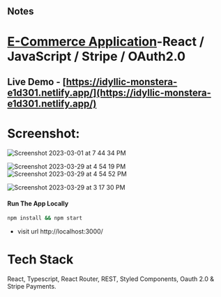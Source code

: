 ## Notes

# [E-Commerce Application](https://idyllic-monstera-e1d301.netlify.app/)-React / JavaScript / Stripe / OAuth2.0

## Live Demo - [https://idyllic-monstera-e1d301.netlify.app/](https://idyllic-monstera-e1d301.netlify.app/)

# Screenshot:

![Screenshot 2023-03-01 at 7 44 34 PM](https://user-images.githubusercontent.com/2153396/227244001-abd106d4-ef01-4136-8f1b-ffe6c5424d00.png)

![Screenshot 2023-03-29 at 4 54 19 PM](https://user-images.githubusercontent.com/2153396/228579573-c203051a-fc29-4489-b157-2de0981a9a4d.png)
![Screenshot 2023-03-29 at 4 54 52 PM](https://user-images.githubusercontent.com/2153396/228579984-82d8a32b-f15a-466b-91a3-adeae0fba8f8.png)

![Screenshot 2023-03-29 at 3 17 30 PM](https://user-images.githubusercontent.com/2153396/228550723-d5fdccdc-2198-4f4a-86e5-a4f9f8e46d4e.png)




#### Run The App Locally

```sh
npm install && npm start
```

- visit url http://localhost:3000/



# Tech Stack
React, Typescript, React Router, REST, Styled Components,  Oauth 2.0 &  Stripe Payments. 




